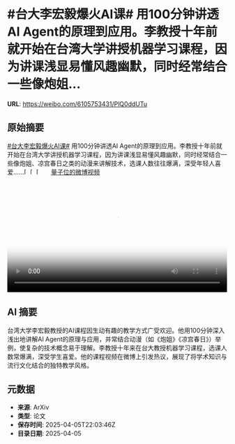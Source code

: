 # #台大李宏毅爆火AI课# 用100分钟讲透AI Agent的原理到应用。李教授十年前就开始在台湾大学讲授机器学习课程，因为讲课浅显易懂风趣幽默，同时经常结合一些像炮姐...

**URL**: https://weibo.com/6105753431/PlQ0ddUTu

## 原始摘要

<a href="https://m.weibo.cn/search?containerid=231522type%3D1%26t%3D10%26q%3D%23%E5%8F%B0%E5%A4%A7%E6%9D%8E%E5%AE%8F%E6%AF%85%E7%88%86%E7%81%ABAI%E8%AF%BE%23&amp;extparam=%23%E5%8F%B0%E5%A4%A7%E6%9D%8E%E5%AE%8F%E6%AF%85%E7%88%86%E7%81%ABAI%E8%AF%BE%23" data-hide=""><span class="surl-text">#台大李宏毅爆火AI课#</span></a> 用100分钟讲透AI Agent的原理到应用。李教授十年前就开始在台湾大学讲授机器学习课程，因为讲课浅显易懂风趣幽默，同时经常结合一些像炮姐、凉宫春日之类的动漫来讲解技术，选课人数往往爆满，深受年轻人喜爱……<span class="url-icon"><img alt="[哆啦A梦吃惊]" src="https://h5.sinaimg.cn/m/emoticon/icon/doraemon/dr_01chijing-31d5542cca.png" style="width:1em; height:1em;" referrerpolicy="no-referrer"></span><span class="url-icon"><img alt="[哆啦A梦吃惊]" src="https://h5.sinaimg.cn/m/emoticon/icon/doraemon/dr_01chijing-31d5542cca.png" style="width:1em; height:1em;" referrerpolicy="no-referrer"></span><span class="url-icon"><img alt="[哆啦A梦吃惊]" src="https://h5.sinaimg.cn/m/emoticon/icon/doraemon/dr_01chijing-31d5542cca.png" style="width:1em; height:1em;" referrerpolicy="no-referrer"></span> <a href="https://video.weibo.com/show?fid=1034:5151407918219372" data-hide=""><span class="url-icon"><img style="width: 1rem;height: 1rem" src="https://h5.sinaimg.cn/upload/2015/09/25/3/timeline_card_small_video_default.png" referrerpolicy="no-referrer"></span><span class="surl-text">量子位的微博视频</span></a> <br clear="both"><div style="clear: both"></div><video controls="controls" poster="https://tvax4.sinaimg.cn/orj480/006Fd7o3ly1i03s5ic5zyj30u01hcwhs.jpg" style="width: 100%"><source src="https://f.video.weibocdn.com/o0/SgvIBVkqlx08nbACII4E01041200cSTo0E010.mp4?label=mp4_720p&amp;template=720x1280.24.0&amp;ori=0&amp;ps=1CwnkDw1GXwCQx&amp;Expires=1743894159&amp;ssig=SM7USb7%2F5Q&amp;KID=unistore,video"><source src="https://f.video.weibocdn.com/o0/nOyUl3sIlx08nbADipOo010412007BMH0E010.mp4?label=mp4_hd&amp;template=540x960.24.0&amp;ori=0&amp;ps=1CwnkDw1GXwCQx&amp;Expires=1743894159&amp;ssig=68rPlkMUAz&amp;KID=unistore,video"><source src="https://f.video.weibocdn.com/o0/TbC4oW11lx08nbACF0JG010412004jaE0E010.mp4?label=mp4_ld&amp;template=360x640.24.0&amp;ori=0&amp;ps=1CwnkDw1GXwCQx&amp;Expires=1743894159&amp;ssig=ofFsPeAmau&amp;KID=unistore,video"><p>视频无法显示，请前往<a href="https://video.weibo.com/show?fid=1034%3A5151407918219372" target="_blank" rel="noopener noreferrer">微博视频</a>观看。</p></video>

## AI 摘要

台湾大学李宏毅教授的AI课程因生动有趣的教学方式广受欢迎。他用100分钟深入浅出地讲解AI Agent的原理与应用，并常结合动漫（如《炮姐》《凉宫春日》）举例，使复杂的技术概念易于理解。李教授十年来在台大教授机器学习课程，选课人数常爆满，深受学生喜爱。他的课程视频在微博上引发热议，展现了将学术知识与流行文化结合的独特教学风格。

## 元数据

- **来源**: ArXiv
- **类型**: 论文
- **保存时间**: 2025-04-05T22:03:46Z
- **目录日期**: 2025-04-05
